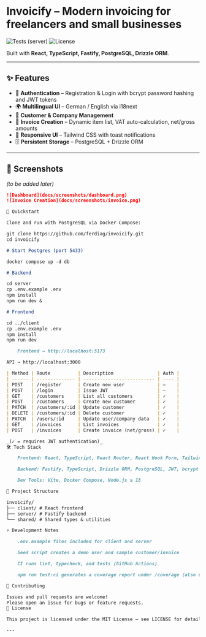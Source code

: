# Invoicify – Modern invoicing for freelancers and small businesses

![Tests (server)](https://github.com/ferdiag/invoicify/actions/workflows/ci.yml/badge.svg?branch=main)
![License](https://img.shields.io/github/license/ferdiag/invoicify)

Built with **React, TypeScript, Fastify, PostgreSQL, Drizzle ORM**.

---

## ✨ Features

- 🔐 **Authentication** – Registration & Login with bcrypt password hashing and JWT tokens
- 🌍 **Multilingual UI** – German / English via i18next
- 👥 **Customer & Company Management**
- 📑 **Invoice Creation** – Dynamic item list, VAT auto-calculation, net/gross amounts
- 📱 **Responsive UI** – Tailwind CSS with toast notifications
- 🗄️ **Persistent Storage** – PostgreSQL + Drizzle ORM

---

## 📸 Screenshots

_(to be added later)_

```markdown
![Dashboard](docs/screenshots/dashboard.png)
![Invoice Creation](docs/screenshots/invoice.png)

🚀 Quickstart

Clone and run with PostgreSQL via Docker Compose:

git clone https://github.com/ferdiag/invoicify.git
cd invoicify

# Start Postgres (port 5433)

docker compose up -d db

# Backend

cd server
cp .env.example .env
npm install
npm run dev &

# Frontend

cd ../client
cp .env.example .env
npm install
npm run dev

    Frontend → http://localhost:5173

API → http://localhost:3000

| Method | Route          | Description                | Auth |
| ------ | -------------- | -------------------------- | ---- |
| POST   | /register      | Create new user            | –    |
| POST   | /login         | Issue JWT                  | –    |
| GET    | /customers     | List all customers         | ✓    |
| POST   | /customers     | Create new customer        | ✓    |
| PATCH  | /customers/:id | Update customer            | ✓    |
| DELETE | /customers/:id | Delete customer            | ✓    |
| PATCH  | /users/:id     | Update user/company data   | ✓    |
| GET    | /invoices      | List invoices              | ✓    |
| POST   | /invoices      | Create invoice (net/gross) | ✓    |

_(✓ = requires JWT authentication)_
🛠️ Tech Stack

    Frontend: React, TypeScript, React Router, React Hook Form, Tailwind, i18next, React-Toastify

    Backend: Fastify, TypeScript, Drizzle ORM, PostgreSQL, JWT, bcrypt

    Dev Tools: Vite, Docker Compose, Node.js ≥ 18

📂 Project Structure

invoicify/
├── client/ # React frontend
├── server/ # Fastify backend
└── shared/ # Shared types & utilities

⚡ Development Notes

    .env.example files included for client and server

    Seed script creates a demo user and sample customer/invoice

    CI runs lint, typecheck, and tests (GitHub Actions)

    npm run test:ci generates a coverage report under /coverage (also uploaded as CI artifact + Codecov)

🤝 Contributing

Issues and pull requests are welcome!
Please open an issue for bugs or feature requests.
📜 License

This project is licensed under the MIT License – see LICENSE for details.

---
```
